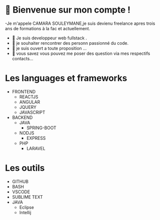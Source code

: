 
 # 🔭 Bienvenue sur mon compte !
-Je m'appele CAMARA SOULEYMANE,je suis devienu freelance apres trois ans de formations à la fac et actuellement. 
- 🌱 Je suis developpeur web fullstack .
- 👯 je souhaiter rencontrer des personn passionné du code.
- 🤔 je suis ouvert a toute proposition  ...
- 💬 vous savez vous pouvez me poser des question via mes respectifs contacts...
# Les languages et frameworks
- FRONTEND
   - REACTJS  
   - ANGULAR
   - JQUERY
   - JAVASCRIPT
- BACKEND
  - JAVA 
    - SPRING-BOOT
  - NODJS
    - EXPRESS
  - PHP
    - LARAVEL

# Les outils
 - GITHUB
 - BASH
 - VSCODE
 - SUBLIME TEXT
 - JAVA
   - Eclipse
   - Intellij
  
   
 
 

<!--
**workhard2021/workhard2021** is a ✨ _special_ ✨ repository because its `README.md` (this file) appears on your GitHub profile.

Here are some ideas to get you started:
### Hi there 👋
- 🔭  Je suis camara camara souleymane ...
- 🌱 Je suis developpeur web  ...
- 👯 je chercher des personnes ou une equipe motiver pour l'amour des codes ...
- 🤔 je suis ouvert a toute proposition  ...
- 💬 vous savez vous pouvez me poser des question via mes respectifs contacts...
- 📫 How to reach me: ...
- 😄 Pronouns: ...
- ⚡ Fun fact: ...
-->
